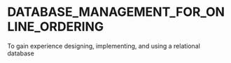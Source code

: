 # DATABASE_MANAGEMENT_FOR_ONLINE_ORDERING
To gain experience designing, implementing, and using a relational database
